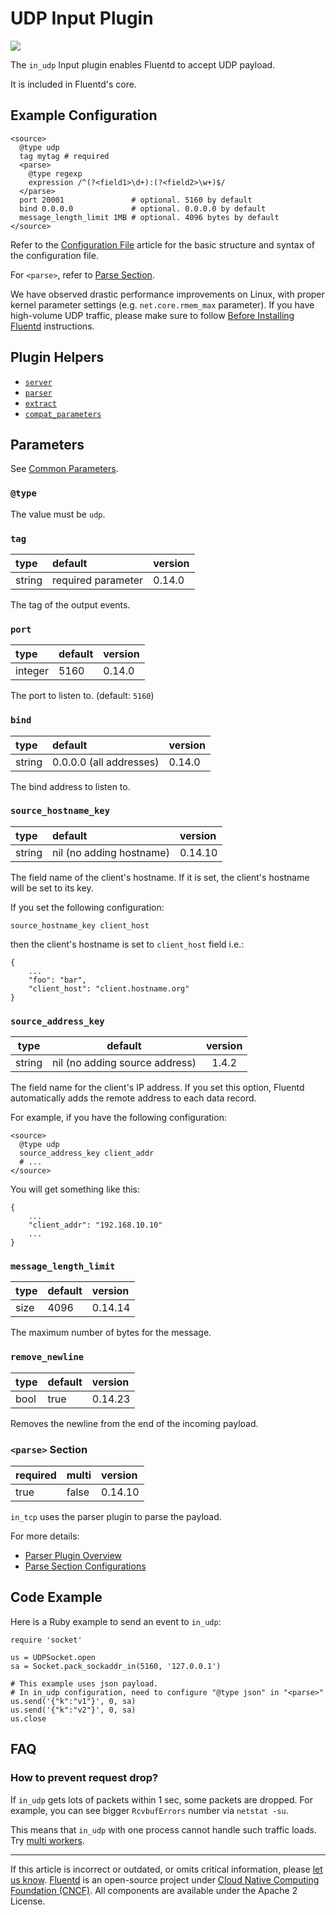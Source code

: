 # UDP Input Plugin

![](/images/plugins/input/udp.png)

The `in_udp` Input plugin enables Fluentd to accept UDP payload.

It is included in Fluentd's core.


## Example Configuration

```
<source>
  @type udp
  tag mytag # required
  <parse>
    @type regexp
    expression /^(?<field1>\d+):(?<field2>\w+)$/
  </parse>
  port 20001               # optional. 5160 by default
  bind 0.0.0.0             # optional. 0.0.0.0 by default
  message_length_limit 1MB # optional. 4096 bytes by default
</source>
```

Refer to the [Configuration File](/configuration/config-file.md) article for the
basic structure and syntax of the configuration file.

For `<parse>`, refer to [Parse Section](/configuration/parse-section.md).

We have observed drastic performance improvements on Linux, with
proper kernel parameter settings (e.g. `net.core.rmem_max`
parameter). If you have high-volume UDP traffic, please make sure to
follow [Before Installing Fluentd](/install/before-install.md) instructions.


## Plugin Helpers

-   [`server`](/developer/api-plugin-helper-server.md)
-   [`parser`](/developer/api-plugin-helper-parser.md)
-   [`extract`](/developer/api-plugin-helper-extract.md)
-   [`compat_parameters`](/developer/api-plugin-helper-compat_parameters.md)


## Parameters

See [Common Parameters](/configuration/plugin-common-parameters.md).


### `@type`

The value must be `udp`.


### `tag`

| type   | default            | version |
|:-------|:-------------------|:--------|
| string | required parameter | 0.14.0  |

The tag of the output events.


### `port`

| type    | default | version |
|:--------|:--------|:--------|
| integer | 5160    | 0.14.0  |

The port to listen to. (default: `5160`)


### `bind`

| type   | default                 | version |
|:-------|:------------------------|:--------|
| string | 0.0.0.0 (all addresses) | 0.14.0  |

The bind address to listen to.


### `source_hostname_key`

| type   | default                  | version |
|:-------|:-------------------------|:--------|
| string | nil (no adding hostname) | 0.14.10 |

The field name of the client's hostname. If it is set, the client's hostname
will be set to its key.

If you set the following configuration:

```
source_hostname_key client_host
```

then the client's hostname is set to `client_host` field i.e.:

```
{
    ...
    "foo": "bar",
    "client_host": "client.hostname.org"
}
```


### `source_address_key`

| type   | default                        | version |
|:------:|:------------------------------:|:-------:|
| string | nil (no adding source address) | 1.4.2   |

The field name for the client's IP address. If you set this option,
Fluentd automatically adds the remote address to each data record.

For example, if you have the following configuration:

```
<source>
  @type udp
  source_address_key client_addr
  # ...
</source>
```

You will get something like this:

```
{
    ...
    "client_addr": "192.168.10.10"
    ...
}
```


### `message_length_limit`

| type | default | version |
|:-----|:--------|:--------|
| size | 4096    | 0.14.14 |

The maximum number of bytes for the message.


### `remove_newline`

| type | default | version |
|:-----|:--------|:--------|
| bool | true    | 0.14.23 |

Removes the newline from the end of the incoming payload.


### `<parse>` Section

| required | multi | version |
|:---------|:------|:--------|
| true     | false | 0.14.10 |

`in_tcp` uses the parser plugin to parse the payload.

For more details:

-   [Parser Plugin Overview](/plugins/parser/README.md)
-   [Parse Section Configurations](/configuration/parse-section.md)


## Code Example

Here is a Ruby example to send an event to `in_udp`:

```
require 'socket'

us = UDPSocket.open
sa = Socket.pack_sockaddr_in(5160, '127.0.0.1')

# This example uses json payload.
# In in_udp configuration, need to configure "@type json" in "<parse>"
us.send('{"k":"v1"}', 0, sa)
us.send('{"k":"v2"}', 0, sa)
us.close
```


## FAQ


### How to prevent request drop?

If `in_udp` gets lots of packets within 1 sec, some packets are dropped.
For example, you can see bigger `RcvbufErrors` number via `netstat -su`.

This means that `in_udp` with one process cannot handle such traffic loads. Try
[multi workers](/deployment/multi-process-workers.md).


------------------------------------------------------------------------

If this article is incorrect or outdated, or omits critical information, please
[let us know](https://github.com/fluent/fluentd-docs-gitbook/issues?state=open).
[Fluentd](http://www.fluentd.org/) is an open-source project under [Cloud Native
Computing Foundation (CNCF)](https://cncf.io/). All components are available
under the Apache 2 License.
